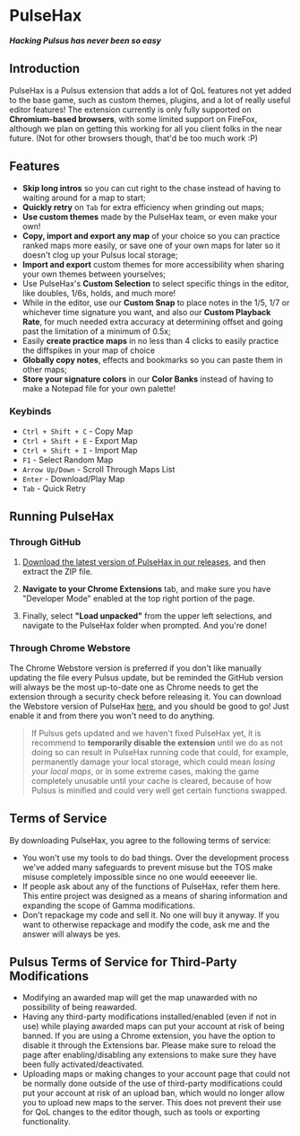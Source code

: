 # PulseHax

***Hacking Pulsus has never been so easy***

## Introduction

PulseHax is a Pulsus extension that adds a lot of QoL features not yet added to the base game, such as custom themes, plugins, and a lot of really useful editor features! The extension currently is only fully supported on **Chromium-based browsers**, with some limited support on FireFox, although we plan on getting this working for all you client folks in the near future. (Not for other browsers though, that'd be too much work \:P)

## Features

- **Skip long intros** so you can cut right to the chase instead of having to waiting around for a map to start;
- **Quickly retry** on `Tab` for extra efficiency when grinding out maps;
- **Use custom themes** made by the PulseHax team, or even make your own!
- **Copy, import and export any map** of your choice so you can practice ranked maps more easily, or save one of your own maps for later so it doesn't clog up your Pulsus local storage;
- **Import and export** custom themes for more accessibility when sharing your own themes between yourselves;
- Use PulseHax's **Custom Selection** to select specific things in the editor, like doubles, 1/6s, holds, and much more!
- While in the editor, use our **Custom Snap** to place notes in the 1/5, 1/7 or whichever time signature you want, and also our **Custom Playback Rate**, for much needed extra accuracy at determining offset and going past the limitation of a minimum of 0.5x;
- Easily **create practice maps** in no less than 4 clicks to easily practice the diffspikes in your map of choice
- **Globally copy notes**, effects and bookmarks so you can paste them in other maps;
- **Store your signature colors** in our **Color Banks** instead of having to make a Notepad file for your own palette!

### Keybinds

- `Ctrl + Shift + C` - Copy Map
- `Ctrl + Shift + E` - Export Map
- `Ctrl + Shift + I` - Import Map
- `F1` - Select Random Map
- `Arrow Up/Down` - Scroll Through Maps List
- `Enter` - Download/Play Map
- `Tab` - Quick Retry

## Running PulseHax

### Through GitHub

1. [Download the latest version of PulseHax in our releases](https://github.com/ufodynasty/PulseHax/releases/latest), and then extract the ZIP file.

1. **Navigate to your Chrome Extensions** tab, and make sure you have "Developer Mode" enabled at the top right portion of the page.

1. Finally, select **"Load unpacked"** from the upper left selections, and navigate to the PulseHax folder when prompted. And you're done!

### Through Chrome Webstore

The Chrome Webstore version is preferred if you don't like manually updating the file every Pulsus update, but be reminded the GitHub version will always be the most up-to-date one as Chrome needs to get the extension through a security check before releasing it.
You can download the Webstore version of PulseHax [here](https://chromewebstore.google.com/detail/pulsehax/fdcmeokmcaclcbnjdmmmgdempikgnjmn), and you should be good to go! Just enable it and from there you won't need to do anything.
> If Pulsus gets updated and we haven't fixed PulseHax yet, it is recommend to **temporarily disable the extension** until we do as not doing so can result in PulseHax running code that could, for example, permanently damage your local storage, which could mean *losing your local maps*, or in some extreme cases, making the game completely unusable until your cache is cleared, because of how Pulsus is minified and could very well get certain functions swapped.

## Terms of Service

By downloading PulseHax, you agree to the following terms of service:

- You won't use my tools to do bad things. Over the development process we've added many safeguards to prevent misuse but the TOS make misuse completely impossible since no one would eeeeever lie.
- If people ask about any of the functions of PulseHax, refer them here. This entire project was designed as a means of sharing information and expanding the scope of Gamma modifications.
- Don't repackage my code and sell it. No one will buy it anyway. If you want to otherwise repackage and modify the code, ask me and the answer will always be yes.

## Pulsus Terms of Service for Third-Party Modifications

- Modifying an awarded map will get the map unawarded with no possibility of being reawarded.
- Having any third-party modifications installed/enabled (even if not in use) while playing awarded maps can put your account at risk of being banned. If you are using a Chrome extension, you have the option to disable it through the Extensions bar. Please make sure to reload the page after enabling/disabling any extensions to make sure they have been fully activated/deactivated.
- Uploading maps or making changes to your account page that could not be normally done outside of the use of third-party modifications could put your account at risk of an upload ban, which would no longer allow you to upload new maps to the server. This does not prevent their use for QoL changes to the editor though, such as tools or exporting functionality.
